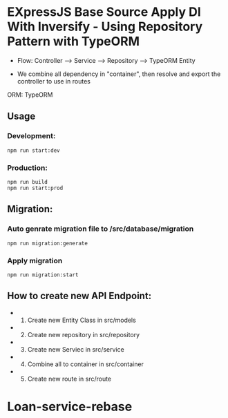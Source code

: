 # EXpressJS Base Source Apply DI With Inversify - Using Repository Pattern with TypeORM

- Flow: Controller --> Service --> Repository --> TypeORM Entity

- We combine all dependency in "container", then resolve and export the controller to use in routes

ORM: TypeORM

## Usage

### Development:
```
npm run start:dev
```

### Production:
```
npm run build
npm run start:prod
```

## Migration:
### Auto genrate migration file to /src/database/migration
```
npm run migration:generate
```

### Apply migration
```
npm run migration:start
```



## How to create new API Endpoint:
- 1. Create new Entity Class in src/models
- 2. Create new repository in src/repository
- 3. Create new Serviec in src/service
- 4. Combine all to container in src/container
- 5. Create new route in src/route
# Loan-service-rebase
